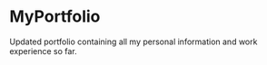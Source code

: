 # MyPortfolio
 Updated portfolio containing all my personal information and work experience so far.
